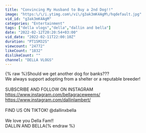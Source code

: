 ```yaml
---
title: "Convincing My Husband to Buy a 2nd Dog!!"
image: "https:\/\/i.ytimg.com\/vi\/g3ak3mK4AgM\/hqdefault.jpg"
vid_id: "g3ak3mK4AgM"
categories: "Entertainment"
tags: ["della vlogs","della","dallin and bella"]
date: "2022-02-12T20:20:54+03:00"
vid_date: "2022-02-11T22:00:10Z"
duration: "PT15M32S"
viewcount: "24772"
likeCount: "1832"
dislikeCount: ""
channel: "DELLA VLOGS"
---
```

{% raw %}Should we get another dog for banks???<br />We always support adopting from a shelter or a reputable breeder!<br /><br />SUBSCRIBE AND FOLLOW ON INSTAGRAM  <br /><a rel="nofollow" target="blank" href="https://www.instagram.com/bellagraceweems/">https://www.instagram.com/bellagraceweems/</a><br /><a rel="nofollow" target="blank" href="https://www.instagram.com/dallinlambert/">https://www.instagram.com/dallinlambert/</a><br /><br />FIND US ON TIKTOK! @dallinxbella <br /><br />We love you Della Fam!!<br />DALLIN AND BELLA{% endraw %}
